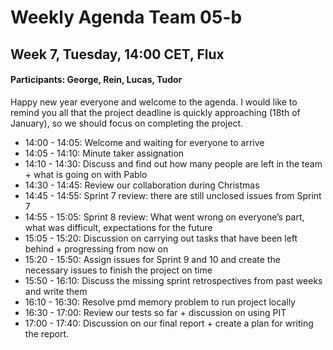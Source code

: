 # Weekly Agenda Team 05-b

## Week 7, Tuesday, 14:00 CET, Flux

#### Participants: George, Rein, Lucas, Tudor
Happy new year everyone and welcome to the agenda. I would like to remind you all that the project deadline is quickly approaching (18th of January), so we should focus on completing the project.

- 14:00 - 14:05: Welcome and waiting for everyone to arrive
- 14:05 - 14:10: Minute taker assignation
- 14:10 - 14:30: Discuss and find out how many people are left in the team + what is going on with Pablo
- 14:30 - 14:45: Review our collaboration during Christmas
- 14:45 - 14:55: Sprint 7 review: there are still unclosed issues from Sprint 7
- 14:55 - 15:05: Sprint 8 review: What went wrong on everyone’s part, what was difficult, expectations for the future
- 15:05 - 15:20: Discussion on carrying out tasks that have been left behind + progressing from now on
- 15:20 - 15:50: Assign issues for Sprint 9 and 10 and create the necessary issues to finish the project on time
- 15:50 - 16:10: Discuss the missing sprint retrospectives from past weeks and write them
- 16:10 - 16:30: Resolve pmd memory problem to run project locally
- 16:30 - 17:00: Review our tests so far + discussion on using PIT
- 17:00 - 17:40: Discussion on our final report + create a plan for writing the report.